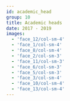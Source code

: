 ```yaml
---
id: academic_head
group: 10
title: Academic heads
date: 2017 - 2019
images:
  - 'face_12/col-sm-4'
  - 'face_1/col-sm-4'
  - 'face_8/col-sm-4'
  - 'face_2/col-sm-3'
  - 'face_11/col-sm-3'
  - 'face_6/col-sm-3'
  - 'face_5/col-sm-3'
  - 'face_3/col-sm-4'
  - 'face_10/col-sm-4'
  - 'face_13/col-sm-4'
---
```

